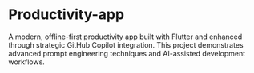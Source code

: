 # Productivity-app
A modern, offline-first productivity app built with Flutter and enhanced through strategic GitHub Copilot integration. This project demonstrates advanced prompt engineering techniques and AI-assisted development workflows.
